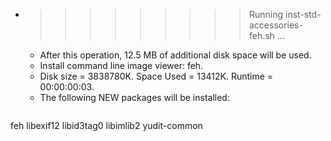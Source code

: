 * >>>>>>>>> Running inst-std-accessories-feh.sh ...
  * After this operation, 12.5 MB of additional disk space will be used.
  * Install command line image viewer: feh.
  * Disk size = 3838780K. Space Used = 13412K. Runtime = 00:00:00:03.
  * The following NEW packages will be installed:
  ```bash
feh libexif12 libid3tag0 libimlib2 yudit-common
  ```
